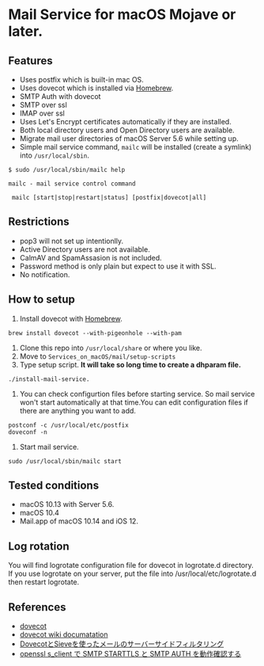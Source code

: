 # Mail Service for macOS Mojave or later.

## Features
- Uses postfix which is built-in mac OS.
- Uses dovecot which is installed via [Homebrew](https://brew.sh).
- SMTP Auth with dovecot
- SMTP over ssl
- IMAP over ssl
- Uses Let's Encrypt certificates automatically if they are installed.
- Both local directory users and Open Directory users are available.
- Migrate mail user directories of macOS Server 5.6 while setting up.
- Simple mail service command, `mailc` will be installed (create a symlink) into `/usr/local/sbin`.

```
$ sudo /usr/local/sbin/mailc help

mailc - mail service control command

 mailc [start|stop|restart|status] [postfix|dovecot|all]
```

## Restrictions
- pop3 will not set up intentionlly.
- Active Directory users are not available.
- CalmAV and SpamAssasion is not included.
- Password method is only plain but expect to use it with SSL.
- No notification.

## How to setup
1. Install dovecot with [Homebrew](https://brew.sh).
```
brew install dovecot --with-pigeonhole --with-pam
```
1. Clone this repo into `/usr/local/share` or where you like.
1. Move to `Services_on_macOS/mail/setup-scripts`
1. Type setup script. **It will take so long time to create a dhparam file.**
```
./install-mail-service.
```
1. You can check configurtion files before starting service. So mail service won't start automatically at that time.You can edit configuration files if there are anything you want to add.
```
postconf -c /usr/local/etc/postfix
doveconf -n
```
1. Start mail service.
```
sudo /usr/local/sbin/mailc start
```

## Tested conditions
- macOS 10.13 with Server 5.6.
- macOS 10.4
- Mail.app of macOS 10.14 and iOS 12.

## Log rotation
You will find logrotate configuration file for dovecot in logrotate.d directory.
If you use logrotate on your server, put the file into /usr/local/etc/logrotate.d then restart logrotate.

## References
- [dovecot](https://www.dovecot.org/index.html)
- [dovecot wiki documatation](https://wiki2.dovecot.org)
- [DovecotとSieveを使ったメールのサーバーサイドフィルタリング](https://www.infiniteloop.co.jp/blog/2015/07/email-filtering-by-sieve/)
- [openssl s_client で SMTP STARTTLS と SMTP AUTH を動作確認する](https://fsck.jp/?p=808)
